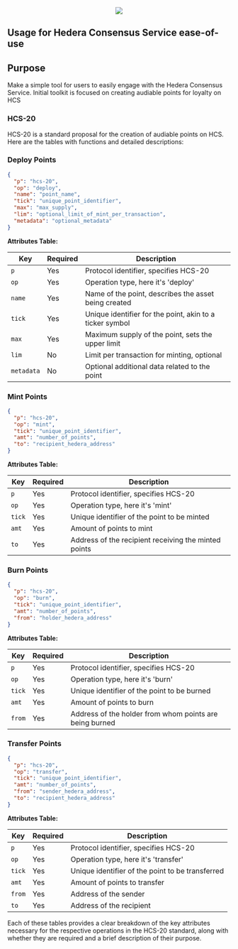 <p align="center"><img src="https://i.imgur.com/flcMvDC.png"></p>

## Usage for Hedera Consensus Service ease-of-use

## Purpose
Make a simple tool for users to easily engage with the Hedera Consensus Service. Initial toolkit is focused on creating audiable points for loyalty on HCS

### HCS-20
HCS-20 is a standard proposal for the creation of audiable points on HCS.
Here are the tables with functions and detailed descriptions:

### Deploy Points
```json
{
  "p": "hcs-20",
  "op": "deploy",
  "name": "point_name",
  "tick": "unique_point_identifier",
  "max": "max_supply",
  "lim": "optional_limit_of_mint_per_transaction",
  "metadata": "optional_metadata"
}
```
**Attributes Table:**

| Key      | Required | Description                                                  |
|----------|----------|--------------------------------------------------------------|
| `p`      | Yes      | Protocol identifier, specifies HCS-20                         |
| `op`     | Yes      | Operation type, here it's 'deploy'                            |
| `name`   | Yes      | Name of the point, describes the asset being created         |
| `tick`   | Yes      | Unique identifier for the point, akin to a ticker symbol     |
| `max`    | Yes      | Maximum supply of the point, sets the upper limit            |
| `lim`    | No       | Limit per transaction for minting, optional                  |
| `metadata` | No     | Optional additional data related to the point                |

### Mint Points
```json
{
  "p": "hcs-20",
  "op": "mint",
  "tick": "unique_point_identifier",
  "amt": "number_of_points",
  "to": "recipient_hedera_address"
}
```
**Attributes Table:**

| Key      | Required | Description                                                |
|----------|----------|------------------------------------------------------------|
| `p`      | Yes      | Protocol identifier, specifies HCS-20                       |
| `op`     | Yes      | Operation type, here it's 'mint'                            |
| `tick`   | Yes      | Unique identifier of the point to be minted                 |
| `amt`    | Yes      | Amount of points to mint                                   |
| `to`     | Yes      | Address of the recipient receiving the minted points       |

### Burn Points
```json
{
  "p": "hcs-20",
  "op": "burn",
  "tick": "unique_point_identifier",
  "amt": "number_of_points",
  "from": "holder_hedera_address"
}
```
**Attributes Table:**

| Key      | Required | Description                                                 |
|----------|----------|-------------------------------------------------------------|
| `p`      | Yes      | Protocol identifier, specifies HCS-20                        |
| `op`     | Yes      | Operation type, here it's 'burn'                             |
| `tick`   | Yes      | Unique identifier of the point to be burned                  |
| `amt`    | Yes      | Amount of points to burn                                    |
| `from`   | Yes      | Address of the holder from whom points are being burned     |

### Transfer Points
```json
{
  "p": "hcs-20",
  "op": "transfer",
  "tick": "unique_point_identifier",
  "amt": "number_of_points",
  "from": "sender_hedera_address",
  "to": "recipient_hedera_address"
}
```
**Attributes Table:**

| Key      | Required | Description                                                  |
|----------|----------|--------------------------------------------------------------|
| `p`      | Yes      | Protocol identifier, specifies HCS-20                         |
| `op`     | Yes      | Operation type, here it's 'transfer'                          |
| `tick`   | Yes      | Unique identifier of the point to be transferred              |
| `amt`    | Yes      | Amount of points to transfer                                 |
| `from`   | Yes      | Address of the sender                                        |
| `to`     | Yes      | Address of the recipient                                     |

Each of these tables provides a clear breakdown of the key attributes necessary for the respective operations in the HCS-20 standard, along with whether they are required and a brief description of their purpose.